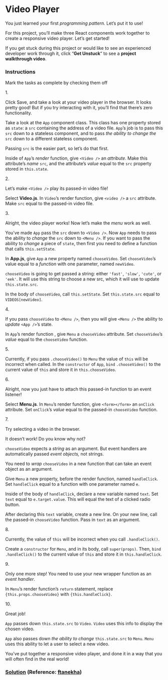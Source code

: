 # Video Player

You just learned your first *programming pattern.* Let’s put it to use!

For this project, you’ll make three React components work together to
create a responsive video player. Let’s get started!

If you get stuck during this project or would like to see an experienced
developer work through it, click “**Get Unstuck**“ to see a **project
walkthrough video**.

### Instructions

Mark the tasks as complete by checking them off

1\.

Click Save, and take a look at your video player in the browser. It
looks pretty good! But if you try interacting with it, you’ll find that
there’s zero functionality.

Take a look at the `App` component class. This class has one property
stored as `state`: a `src` containing the address of a video file.
`App`’s job is to pass this `src` down to a stateless component, and to
pass *the ability to change the* `src` down to a different stateless
component.

Passing `src` is the easier part, so let’s do that first.

Inside of `App`’s *render* function, give `<Video />` an *attribute*.
Make this attribute’s *name* `src`, and the attribute’s *value* equal to
the `src` property stored in `this.state`.

2\.

Let’s make `<Video />` play its passed-in video file!

Select **Video.js**. In `Video`’s render function, give `<video />` a
`src` attribute. Make `src` equal to the passed-in video file.

3\.

Alright, the video player works! Now let’s make the *menu* work as well.

You’ve made `App` pass the `src` down to `<Video />`. Now `App` needs to
pass the ability to *change* the `src` down to `<Menu />`. If you want
to pass the ability to *change* a piece of `state`, then first you need
to define a function that calls `this.setState`.

In **App.js**, give `App` a new property named `chooseVideo`. Set
`chooseVideo`’s value equal to a *function* with one parameter, named
`newVideo`.

`chooseVideo` is going to get passed a string: either `'fast'`,
`'slow'`, `'cute'`, or `'eek'`. It will use this string to choose a new
src, which it will use to update `this.state.src`.

In the body of `chooseVideo`, call `this.setState`. Set `this.state.src`
equal to `VIDEOS[newVideo]`.

4\.

If you pass `chooseVideo` to `<Menu />`, then you will give `<Menu />`
the ability to *update* `<App />`’s state.

In `App`’s render function , give `Menu` a `chooseVideo` attribute. Set
`chooseVideo`’s *value* equal to the `chooseVideo` function.

5\.

Currently, if you pass `.chooseVideo()` to `Menu` the value of `this`
will be incorrect when called. In the `constructor` of `App`, `bind`
`.chooseVideo()` to the current value of `this` and store it in
`this.chooseVideo`.

6\.

Alright, now you just have to attach this passed-in function to an event
listener!

Select **Menu.js**. In `Menu`’s render function, give `<form></form>` an
`onClick` attribute. Set `onClick`’s *value* equal to the passed-in
`chooseVideo` function.

7\.

Try selecting a video in the browser.

It doesn’t work! Do you know why not?

`chooseVideo` expects a *string* as an argument. But event handlers are
automatically passed *event objects,* not strings.

You need to *wrap* `chooseVideo` in a new function that can take an
event object as an argument.

Give `Menu` a new property, before the render function, named
`handleClick`. Set `handleClick` equal to a function with one parameter
named `e`.

Inside of the body of `handleClick`, declare a new variable named
`text`. Set `text` equal to `e.target.value`. This will equal the text
of a clicked radio button.

After declaring this `text` variable, create a new line. On your new
line, call the passed-in `chooseVideo` function. Pass in `text` as an
argument.

8\.

Currently, the value of `this` will be incorrect when you call
`.handleClick()`.

Create a `constructor` for `Menu`, and in its body, call `super(props)`.
Then, `bind` `.handleClick()` to the current value of `this` and store
it in `this.handleClick`.

9\.

Only one more step! You need to use your new wrapper function as an
*event handler*.

In `Menu`’s render function’s `return` statement, replace
`{this.props.chooseVideo}` with `{this.handleClick}`.

10\.

Great job!

`App` passes down `this.state.src` to `Video`. `Video` uses this info to
display the chosen video.

`App` also passes down *the ability to change* `this.state.src` to
`Menu`. `Menu` uses this ability to let a user to select a new video.

You’ve put together a responsive video player, and done it in a way that
you will often find in the real world!


### [Solution](https://datttrian-video-player.netlify.app/) (Reference: [ftanekha](https://github.com/ftanekha/ccReact-videoPlayer))
